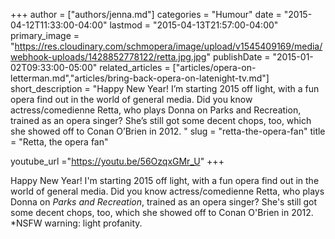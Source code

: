+++
author = ["authors/jenna.md"]
categories = "Humour"
date = "2015-04-12T11:33:00-04:00"
lastmod = "2015-04-13T21:57:00-04:00"
primary_image = "https://res.cloudinary.com/schmopera/image/upload/v1545409169/media/webhook-uploads/1428852778122/retta.jpg.jpg"
publishDate = "2015-01-02T09:33:00-05:00"
related_articles = ["articles/opera-on-letterman.md","articles/bring-back-opera-on-latenight-tv.md"]
short_description = "Happy New Year! I’m starting 2015 off light, with a fun opera find out in the world of general media. Did you know actress/comedienne Retta, who plays Donna on Parks and Recreation, trained as an opera singer? She’s still got some decent chops, too, which she showed off to Conan O’Brien in 2012. "
slug = "retta-the-opera-fan"
title = "Retta, the opera fan"

youtube_url ="https://youtu.be/56OzqxGMr_U"
+++

Happy New Year! I'm starting 2015 off light, with a fun opera find out in the world of general media. Did you know actress/comedienne Retta, who plays Donna on *Parks and Recreation*, trained as an opera singer? She's still got some decent chops, too, which she showed off to Conan O'Brien in 2012. *NSFW warning: light profanity.
